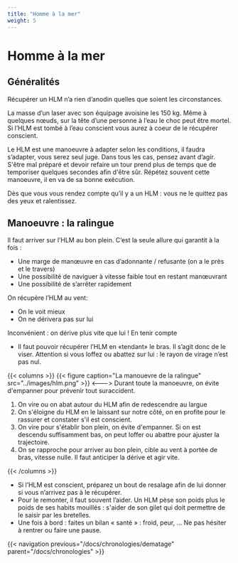 ```yaml
---
title: "Homme à la mer"
weight: 5
---
```


# Homme à la mer

## Généralités
Récupérer un HLM n’a rien d’anodin quelles que soient les circonstances.

La masse d’un laser avec son équipage avoisine les 150 kg. Même à quelques nœuds, sur la tête d’une personne à l’eau le choc peut être mortel. Si l’HLM est tombé à l’eau conscient vous aurez à coeur de le récupérer conscient.

Le HLM est une manoeuvre à adapter selon les conditions, il faudra s’adapter, vous serez seul juge.
Dans tous les cas, pensez avant d’agir. S'être mal préparé et devoir refaire un tour prend plus de temps que de temporiser quelques secondes afin d'être sûr.
Répétez souvent cette manoeuvre, il en va de sa bonne exécution.

Dès que vous vous rendez compte qu’il y a un HLM : vous ne le quittez pas des yeux et ralentissez.

## Manoeuvre : la ralingue
Il faut arriver sur l’HLM au bon plein. C’est la seule allure qui garantit à la fois :

- Une marge de manœuvre en cas d’adonnante / refusante (on a le près et le travers)
- Une possibilité de naviguer à vitesse faible tout en restant manœuvrant
- Une possibilité de s’arrêter rapidement

On récupère l’HLM au vent:

- On le voit mieux
- On ne dérivera pas sur lui

Inconvénient : on dérive plus vite que lui ! En tenir compte

- Il faut pouvoir récupérer l’HLM en «tendant» le bras. Il s’agit donc de le viser. Attention si vous loffez ou abattez sur lui : le rayon de virage n’est pas nul.

{{< columns >}}
{{< figure caption="La manouevre de la ralingue" src="../images/hlm.png" >}}
<--->
Durant toute la manoeuvre, on évite d'empanner pour prévenir tout suraccident.

1. On vire ou on abat autour du HLM afin de redescendre au largue
2. On s'éloigne du HLM en le laissant sur notre côté, on en profite pour le rassurer et constater s'il est conscient.
3. On vire pour s'établir bon plein, on évite d'empanner. Si on est descendu suffisamment bas, on peut loffer ou abattre pour ajuster la trajectoire.
4. On se rapproche pour arriver au  bon plein, cible au vent à portée de bras, vitesse nulle. Il faut anticiper la dérive et agir vite.

{{< /columns >}}

- Si l’HLM est conscient, préparez un bout de resalage afin de lui donner si vous n’arrivez pas à le récupérer.
- Pour le remonter, il faut souvent l’aider. Un HLM pèse son poids plus le poids de ses habits mouillés : s'aider de son gilet qui doit permettre de le saisir par les bretelles.
- Une fois à bord : faites un bilan « santé » : froid, peur, ... Ne pas hésiter à rentrer ou faire une pause.

{{< navigation previous="/docs/chronologies/dematage" parent="/docs/chronologies" >}}
